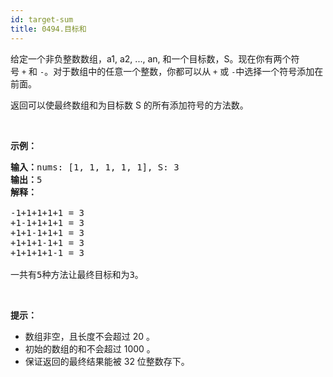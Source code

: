 ```yaml
---
id: target-sum
title: 0494.目标和
---
```

给定一个非负整数数组，a1, a2, ..., an, 和一个目标数，S。现在你有两个符号 <code>+</code> 和 <code>-</code>。对于数组中的任意一个整数，你都可以从 <code>+</code> 或 <code>-</code>中选择一个符号添加在前面。

返回可以使最终数组和为目标数 S 的所有添加符号的方法数。

 

**示例：**


<pre><strong>输入：</strong>nums: [1, 1, 1, 1, 1], S: 3<br/><strong>输出：</strong>5<br/><strong>解释：</strong><br/><br/>-1+1+1+1+1 = 3<br/>+1-1+1+1+1 = 3<br/>+1+1-1+1+1 = 3<br/>+1+1+1-1+1 = 3<br/>+1+1+1+1-1 = 3<br/><br/>一共有5种方法让最终目标和为3。<br/></pre>

 

**提示：**


- 数组非空，且长度不会超过 20 。
- 初始的数组的和不会超过 1000 。
- 保证返回的最终结果能被 32 位整数存下。
